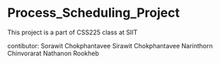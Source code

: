 # Process_Scheduling_Project

This project is a part of CSS225 class at SIIT

contibutor:
Sorawit Chokphantavee
Sirawit Chokphantavee
Narinthorn Chinvorarat
Nathanon Rookheb
